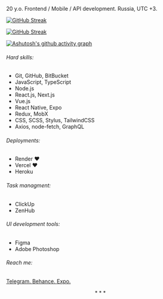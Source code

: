 20 y.o. Frontend / Mobile / API development. Russia, UTC +3.

[![GitHub Streak](https://github-readme-streak-stats.herokuapp.com?user=hschhhwwwo0o&hide_border=true&ring=FFA287&background=00000000&fire=FFA287&sideNums=DDDDDD&dates=DDDDDD&sideLabels=DDDDDD&currStreakLabel=DDDDDD&currStreakNum=DDDDDD&border=DD272700&stroke=DD272700#gh-dark-mode-only)](https://git.io/streak-stats#gh-dark-mode-only)

[![GitHub Streak](https://github-readme-streak-stats.herokuapp.com?user=hschhhwwwo0o&hide_border=true&fire=FFA287&currStreakLabel=FFA287&ring=FFA287#gh-light-mode-only)](https://git.io/streak-stats#gh-light-mode-only)

[![Ashutosh's github activity graph](https://activity-graph.herokuapp.com/graph?username=hschhhwwwo0o&bg_color=00000000&color=f6724b&line=ffa287&point=f6724b&area=true&hide_border=true)](https://github.com/ashutosh00710/github-readme-activity-graph)

###### Hard skills:

- Git, GitHub, BitBucket
- JavaScript, TypeScript
- Node.js
- React.js, Next.js
- Vue.js
- React Native, Expo
- Redux, MobX
- CSS, SCSS, Stylus, TailwindCSS
- Axios, node-fetch, GraphQL

###### Deployments:

- Render ❤
- Vercel ❤
- Heroku 

###### Task managment:

- ClickUp
- ZenHub

###### UI development tools:

- Figma
- Adobe Photoshop

###### Reach me:

<a href="https://t.me/hschhhwwwo0o">Telegram. </a>
<a href="https://www.behance.net/hschhhwwwo0o"> Behance. </a>
<a href="https://expo.dev/@hschhhwwwo0o"> Expo. </a>

<p align="center">* * *</p>
